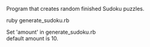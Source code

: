 
Program that creates random finished Sudoku puzzles.


ruby generate_sudoku.rb


Set 'amount' in generate_sudoku.rb  
default amount is 10.



